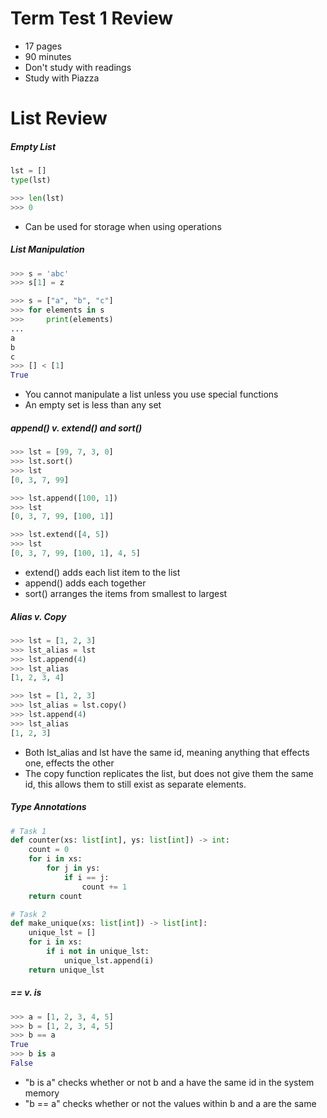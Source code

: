 # Term Test 1 Review

- 17 pages
- 90 minutes 
- Don't study with readings
- Study with Piazza

# List Review
##### Empty List
```python
lst = []
type(lst)

>>> len(lst)
>>> 0
```
- Can be used for storage when using operations

##### List Manipulation
```python
>>> s = 'abc'
>>> s[1] = z

>>> s = ["a", "b", "c"]
>>> for elements in s
>>> 	print(elements)
...
a
b
c
>>> [] < [1]
True
```
- You cannot manipulate a list unless you use special functions
- An empty set is less than any set

##### append() v. extend() and sort()
```python
>>> lst = [99, 7, 3, 0]
>>> lst.sort()
>>> lst
[0, 3, 7, 99]

>>> lst.append([100, 1])
>>> lst
[0, 3, 7, 99, [100, 1]]

>>> lst.extend([4, 5])
>>> lst
[0, 3, 7, 99, [100, 1], 4, 5]
```
- extend() adds each list item to the list
- append() adds each together
- sort() arranges the items from smallest to largest
##### Alias v. Copy
```python
>>> lst = [1, 2, 3]
>>> lst_alias = lst
>>> lst.append(4)
>>> lst_alias
[1, 2, 3, 4]
```
```python
>>> lst = [1, 2, 3]
>>> lst_alias = lst.copy()
>>> lst.append(4)
>>> lst_alias
[1, 2, 3]

```
- Both lst_alias and lst have the same id, meaning anything that effects one, effects the other
- The copy function replicates the list, but does not give them the same id, this allows them to still exist as separate elements.
##### Type Annotations
```python
# Task 1
def counter(xs: list[int], ys: list[int]) -> int:
	count = 0
	for i in xs:
		for j in ys:
			if i == j:
				count += 1
	return count

# Task 2
def make_unique(xs: list[int]) -> list[int]:
	unique_lst = []
	for i in xs:
		if i not in unique_lst:
			unique_lst.append(i)
	return unique_lst
```
##### == v. is
```python
>>> a = [1, 2, 3, 4, 5]
>>> b = [1, 2, 3, 4, 5]
>>> b == a
True
>>> b is a
False
```
- "b is a" checks whether or not b and a have the same id in the system memory
- "b == a" checks whether or not the values within b and a are the same